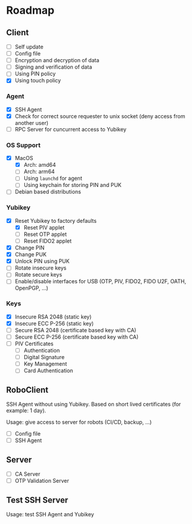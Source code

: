 # Roadmap

## Client

* [ ] Self update
* [ ] Config file
* [ ] Encryption and decryption of data
* [ ] Signing and verification of data
* [ ] Using PIN policy
* [x] Using touch policy

### Agent

* [x] SSH Agent
* [x] Check for correct source requester to unix socket (deny access from another user)
* [ ] RPC Server for cuncurrent access to Yubikey

### OS Support

* [x] MacOS
  * [x] Arch: amd64
  * [ ] Arch: arm64
  * [ ] Using `launchd` for agent
  * [ ] Using keychain for storing PIN and PUK
* [ ] Debian based distributions

### Yubikey

* [x] Reset Yubikey to factory defaults
  * [x] Reset PIV applet
  * [ ] Reset OTP applet
  * [ ] Reset FIDO2 applet
* [x] Change PIN
* [x] Change PUK
* [x] Unlock PIN using PUK
* [ ] Rotate insecure keys
* [ ] Rotate secure keys
* [ ] Enable/disable interfaces for USB (OTP, PIV, FIDO2, FIDO U2F, OATH, OpenPGP, ...)

### Keys

* [x] Insecure RSA 2048 (static key)
* [x] Insecure ECC P-256 (static key)
* [ ] Secure RSA 2048 (certificate based key with CA)
* [ ] Secure ECC P-256 (certificate based key with CA)
* [ ] PIV Certificates
  * [ ] Authentication
  * [ ] Digital Signature
  * [ ] Key Management
  * [ ] Card Authentication

## RoboClient

SSH Agent without using Yubikey. Based on short lived certificates (for example: 1 day).

Usage: give access to server for robots (CI/CD, backup, ...)

* [ ] Config file
* [ ] SSH Agent

## Server

* [ ] CA Server
* [ ] OTP Validation Server

## Test SSH Server

Usage: test SSH Agent and Yubikey
